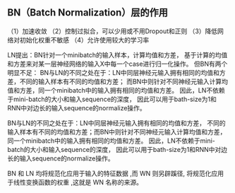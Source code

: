 ##  BN（Batch Normalization）层的作用

（1）加速收敛
（2）控制过拟合，可以少用或不用Dropout和正则
（3）降低网络对初始化权重不敏感
（4）允许使用较大的学习率

LN提出：BN针对一个minibatch的输入样本，计算均值和方差，
基于计算的均值和方差来对某一层神经网络的输入X中每一个case进行归一化操作。
但BN有两个明显不足：
BN与LN的不同之处在于：LN中同层神经元输入拥有相同的均值和方差，不同的输入样本有不同的均值和方差；
而BN中则针对不同神经元输入计算均值和方差，同一个minibatch中的输入拥有相同的均值和方差。
因此，LN不依赖于mini-batch的大小和输入sequence的深度，
因此可以用于bath-size为1和RNN中对边长的输入sequence的normalize操作。

BN与LN的不同之处在于：LN中同层神经元输入拥有相同的均值和方差，
不同的输入样本有不同的均值和方差；而BN中则针对不同神经元输入计算均值和方差，
同一个minibatch中的输入拥有相同的均值和方差。
因此，LN不依赖于mini-batch的大小和输入sequence的深度，
因此可以用于bath-size为1和RNN中对边长的输入sequence的normalize操作。

BN 和 LN 均将规范化应用于输入的特征数据 ,而 WN 则另辟蹊径,
将规范化应用于线性变换函数的权重 ,这就是 WN 名称的来源。